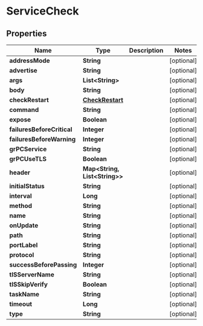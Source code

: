 

# ServiceCheck


## Properties

Name | Type | Description | Notes
------------ | ------------- | ------------- | -------------
**addressMode** | **String** |  |  [optional]
**advertise** | **String** |  |  [optional]
**args** | **List&lt;String&gt;** |  |  [optional]
**body** | **String** |  |  [optional]
**checkRestart** | [**CheckRestart**](CheckRestart.md) |  |  [optional]
**command** | **String** |  |  [optional]
**expose** | **Boolean** |  |  [optional]
**failuresBeforeCritical** | **Integer** |  |  [optional]
**failuresBeforeWarning** | **Integer** |  |  [optional]
**grPCService** | **String** |  |  [optional]
**grPCUseTLS** | **Boolean** |  |  [optional]
**header** | **Map&lt;String, List&lt;String&gt;&gt;** |  |  [optional]
**initialStatus** | **String** |  |  [optional]
**interval** | **Long** |  |  [optional]
**method** | **String** |  |  [optional]
**name** | **String** |  |  [optional]
**onUpdate** | **String** |  |  [optional]
**path** | **String** |  |  [optional]
**portLabel** | **String** |  |  [optional]
**protocol** | **String** |  |  [optional]
**successBeforePassing** | **Integer** |  |  [optional]
**tlSServerName** | **String** |  |  [optional]
**tlSSkipVerify** | **Boolean** |  |  [optional]
**taskName** | **String** |  |  [optional]
**timeout** | **Long** |  |  [optional]
**type** | **String** |  |  [optional]



